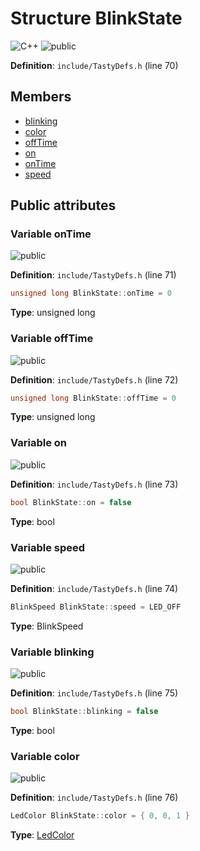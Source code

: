 <a id="struct_blink_state"></a>
# Structure BlinkState

![][C++]
![][public]

**Definition**: `include/TastyDefs.h` (line 70)





## Members

* [blinking](struct_blink_state.md#struct_blink_state_1a861a0e87655215aac27967229a2b9961)
* [color](struct_blink_state.md#struct_blink_state_1a879bd6af1d307b803196281238cf7b99)
* [offTime](struct_blink_state.md#struct_blink_state_1a2232dcf65ff7a1e66949fc74912a7944)
* [on](struct_blink_state.md#struct_blink_state_1a8bcd5077d3f7eaa496182eb28a11de08)
* [onTime](struct_blink_state.md#struct_blink_state_1aa3515ef5cfb4e5facc706f1bbbf4ebeb)
* [speed](struct_blink_state.md#struct_blink_state_1a1cf301b52710db837e5528f95754b87d)

## Public attributes

<a id="struct_blink_state_1aa3515ef5cfb4e5facc706f1bbbf4ebeb"></a>
### Variable onTime

![][public]

**Definition**: `include/TastyDefs.h` (line 71)

```cpp
unsigned long BlinkState::onTime = 0
```







**Type**: unsigned long



<a id="struct_blink_state_1a2232dcf65ff7a1e66949fc74912a7944"></a>
### Variable offTime

![][public]

**Definition**: `include/TastyDefs.h` (line 72)

```cpp
unsigned long BlinkState::offTime = 0
```







**Type**: unsigned long



<a id="struct_blink_state_1a8bcd5077d3f7eaa496182eb28a11de08"></a>
### Variable on

![][public]

**Definition**: `include/TastyDefs.h` (line 73)

```cpp
bool BlinkState::on = false
```







**Type**: bool



<a id="struct_blink_state_1a1cf301b52710db837e5528f95754b87d"></a>
### Variable speed

![][public]

**Definition**: `include/TastyDefs.h` (line 74)

```cpp
BlinkSpeed BlinkState::speed = LED_OFF
```







**Type**: BlinkSpeed



<a id="struct_blink_state_1a861a0e87655215aac27967229a2b9961"></a>
### Variable blinking

![][public]

**Definition**: `include/TastyDefs.h` (line 75)

```cpp
bool BlinkState::blinking = false
```







**Type**: bool



<a id="struct_blink_state_1a879bd6af1d307b803196281238cf7b99"></a>
### Variable color

![][public]

**Definition**: `include/TastyDefs.h` (line 76)

```cpp
LedColor BlinkState::color = { 0, 0, 1 }
```







**Type**: [LedColor](struct_led_color.md#struct_led_color)



[public]: https://img.shields.io/badge/-public-brightgreen (public)
[C++]: https://img.shields.io/badge/language-C%2B%2B-blue (C++)